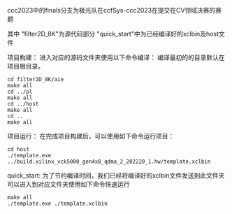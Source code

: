 ccc2023中的finals分支为极光队在ccfSys-ccc2023在提交在CV领域决赛的赛题

其中
"filter2D_8K"为源代码部分
"quick_start"中为已经编译好的xclbin及host文件

项目构建：
进入对应的源码文件夹使用以下命令编译：
编译最初的的目录默认在项目根目录。
```
cd filter2D_8K/aie
make all
cd ../pl
make all
cd ../host
make all
cd ..
make all
```

项目运行：
在完成项目构建后，可以使用如下命令运行项目：
```
cd host
./template.exe ../build.xilinx_vck5000_gen4x8_qdma_2_202220_1.hw/template.xclbin
```

quick_start:
为了节约编译时间，我们已经将编译好的xclbin文件发送到此文件夹
可以进入到对应文件夹使用如下命令快速运行
```
make all
./template.exe ./template.xclbin
```
